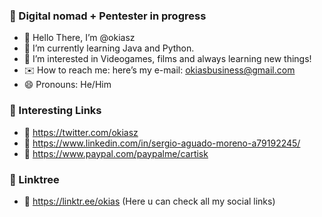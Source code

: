 ### 👋 Digital nomad + Pentester in progress
- 👋 Hello There, I’m @okiasz
- 🌱 I’m currently learning Java and Python.
- 👀 I’m interested in Videogames, films and always learning new things!
- ✉️ How to reach me: here’s my e-mail: okiasbusiness@gmail.com
- 😄 Pronouns: He/Him

### 📌 Interesting Links 
- 🐣 https://twitter.com/okiasz
- 🤠 https://www.linkedin.com/in/sergio-aguado-moreno-a79192245/
- 🧃 https://www.paypal.com/paypalme/cartisk

### 📎 Linktree 
- 🌳 https://linktr.ee/okias (Here u can check all my social links)
